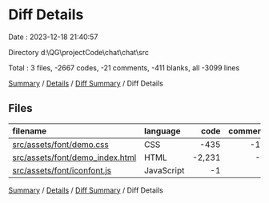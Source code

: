 # Diff Details

Date : 2023-12-18 21:40:57

Directory d:\\QG\\projectCode\\chat\\chat\\src

Total : 3 files,  -2667 codes, -21 comments, -411 blanks, all -3099 lines

[Summary](results.md) / [Details](details.md) / [Diff Summary](diff.md) / Diff Details

## Files
| filename | language | code | comment | blank | total |
| :--- | :--- | ---: | ---: | ---: | ---: |
| [src/assets/font/demo.css](/src/assets/font/demo.css) | CSS | -435 | -19 | -86 | -540 |
| [src/assets/font/demo_index.html](/src/assets/font/demo_index.html) | HTML | -2,231 | -2 | -325 | -2,558 |
| [src/assets/font/iconfont.js](/src/assets/font/iconfont.js) | JavaScript | -1 | 0 | 0 | -1 |

[Summary](results.md) / [Details](details.md) / [Diff Summary](diff.md) / Diff Details